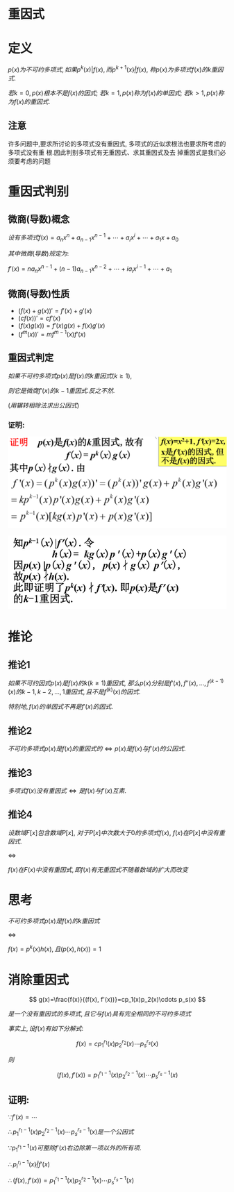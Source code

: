 # 重因式

# 定义

$p(x)为不可约多项式, 如果p^k(x)|f(x),而p^{k+1}(x)\not|f(x),$ 
$称p(x)为多项式f(x)的k重因式.$

$若k=0,p(x)根本不是f(x)的因式;$
$若k=1,p(x)称为f(x)的单因式;$
$若k>1,p(x)称为f(x)的重因式.$


## 注意

许多问题中,要求所讨论的多项式没有重因式, 多项式的近似求根法也要求所考虑的多项式没有重 根.因此判别多项式有无重因式、求其重因式及去 掉重因式是我们必须要考虑的问题

# 重因式判别

## 微商(导数)概念

$设有多项式f(x)=a_nx^n+a_{n-1}x^{n-1}+\cdots+a_ix^i+\cdots+a_1x+a_0$

$其中微商(导数)规定为:$

$f'(x)=na_nx^{n-1}+(n-1)a_{n-1}x^{n-2}+\cdots+ia_ix^{i-1}+\cdots+a_1$

## 微商(导数)性质

* $(f(x)+g(x))'=f'(x)+g'(x)$
* $(cf(x))'=cf'(x)$
* $(f(x)g(x))=f'(x)g(x)+f(x)g'(x)$
* $(f^m(x))'=mf^{m-1}(x)f'(x)$

## 重因式判定

$如果不可约多项式p(x)是f(x)的k重因式(k≥1),$

$则它是微商f'(x)的k-1重因式.反之不然.$

$(用辗转相除法求出公因式)$

### 证明:

![](2020-10-21-08-42-45.png)

![](2020-10-21-08-44-00.png)

# 推论

## 推论1

$如果不可约因式p(x)是f(x)的k(k ≥ 1)重因式,$
$那么p(x)分别是f'(x),f''(x),…,f^{(k-1)}(x)的k-1,k-2,…,1重因式,且不是f^{(k)}(x)的因式.$

$特别地,f(x)的单因式不再是f'(x)的因式.$

## 推论2

$不可约多项式p(x)是f(x)的重因式的\Leftrightarrow p(x)是f(x)与f'(x)的公因式.$

## 推论3

$多项式f(x)没有重因式\Leftrightarrow 是f(x)与f'(x)互素.$

## 推论4

$设数域F[x]包含数域P[x],$
$对于P[x]中次数大于0的多项式f(x),$
$f(x)在P[x]中没有重因式.$

$\Leftrightarrow$

$f(x)在F(x)中没有重因式, 即f(x)有无重因式不随着数域的扩大而改变$


# 思考

$不可约多项式p(x)是f(x)的k重因式$

$\Leftrightarrow$

$f(x)=p^k(x)h(x), 且(p(x),h(x))=1$


# 消除重因式

$$
g(x)=\frac{f(x)}{(f(x), f'(x))}=cp_1(x)p_2(x)\cdots p_s(x)
$$

$是一个没有重因式的多项式, 且它与f(x)具有完全相同的不可约多项式$

$事实上, 设f(x)有如下分解式:$

$$
f(x)=cp_1^{r_1}(x)p_2^{r_2}(x)\cdots p_s^{r_s}(x)
$$

$则$

$$
(f(x),f'(x))=p_1^{r_1-1}(x)p_2^{r_2-1}(x)\cdots p_s^{r_s-1}(x)
$$

## 证明:

$\because f'(x)=\cdots$

$\therefore p_1^{r_1-1}(x)p_2^{r_2-1}(x)\cdots p_s^{r_s-1}(x)是一个公因式$

$\because p_1^{r_1-1}(x)可整除f'(x)右边除第一项以外的所有项.$

$\therefore p_i^{r_i-1}(x)\not |f'(x)$

$\therefore (f(x),f'(x))=p_1^{r_1-1}(x)p_2^{r_2-1}(x)\cdots p_s^{r_s-1}(x)$

